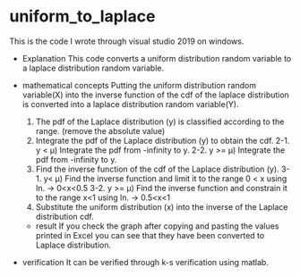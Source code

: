 # uniform_to_laplace

This is the code I wrote through visual studio 2019 on windows.

- Explanation
This code converts a uniform distribution random variable to a laplace distribution random variable.


- mathematical concepts
Putting the uniform distribution random variable(X) into the inverse function of the cdf of the laplace distribution is converted into a laplace distribution random variable(Y).

  1. The pdf of the Laplace distribution (y) is classified according to the range. (remove the absolute value)
  2. Integrate the pdf of the Laplace distribution (y) to obtain the cdf.
    2-1. y < μ) Integrate the pdf from -infinity to y.
    2-2. y >= μ) Integrate the pdf from -infinity to y.
  3. Find the inverse function of the cdf of the Laplace distribution (y).
    3-1. y< μ) Find the inverse function and limit it to the range 0 < x using ln. -> 0<x<0.5
    3-2. y >= μ) Find the inverse function and constrain it to the range x<1 using ln. -> 0.5<x<1
  4. Substitute the uniform distribution (x) into the inverse of the Laplace distribution cdf.
  
  
  - result
   If you check the graph after copying and pasting the values printed in Excel
   you can see that they have been converted to Laplace distribution.
  
 - verification
   It can be verified through k-s verification using matlab.
  
  
